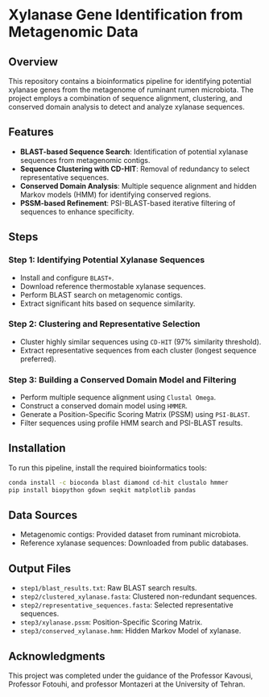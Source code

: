 # Xylanase Gene Identification from Metagenomic Data

## Overview
This repository contains a bioinformatics pipeline for identifying potential xylanase genes from the metagenome of ruminant rumen microbiota. The project employs a combination of sequence alignment, clustering, and conserved domain analysis to detect and analyze xylanase sequences.

## Features
- **BLAST-based Sequence Search**: Identification of potential xylanase sequences from metagenomic contigs.
- **Sequence Clustering with CD-HIT**: Removal of redundancy to select representative sequences.
- **Conserved Domain Analysis**: Multiple sequence alignment and hidden Markov models (HMM) for identifying conserved regions.
- **PSSM-based Refinement**: PSI-BLAST-based iterative filtering of sequences to enhance specificity.

## Steps
### Step 1: Identifying Potential Xylanase Sequences
- Install and configure `BLAST+`.
- Download reference thermostable xylanase sequences.
- Perform BLAST search on metagenomic contigs.
- Extract significant hits based on sequence similarity.

### Step 2: Clustering and Representative Selection
- Cluster highly similar sequences using `CD-HIT` (97% similarity threshold).
- Extract representative sequences from each cluster (longest sequence preferred).

### Step 3: Building a Conserved Domain Model and Filtering
- Perform multiple sequence alignment using `Clustal Omega`.
- Construct a conserved domain model using `HMMER`.
- Generate a Position-Specific Scoring Matrix (PSSM) using `PSI-BLAST`.
- Filter sequences using profile HMM search and PSI-BLAST results.

## Installation
To run this pipeline, install the required bioinformatics tools:

```sh
conda install -c bioconda blast diamond cd-hit clustalo hmmer
pip install biopython gdown seqkit matplotlib pandas
```

## Data Sources
- Metagenomic contigs: Provided dataset from ruminant microbiota.
- Reference xylanase sequences: Downloaded from public databases.

## Output Files
- `step1/blast_results.txt`: Raw BLAST search results.
- `step2/clustered_xylanase.fasta`: Clustered non-redundant sequences.
- `step2/representative_sequences.fasta`: Selected representative sequences.
- `step3/xylanase.pssm`: Position-Specific Scoring Matrix.
- `step3/conserved_xylanase.hmm`: Hidden Markov Model of xylanase.


## Acknowledgments
This project was completed under the guidance of the Professor Kavousi, Professor Fotouhi, and professor Montazeri at the University of Tehran.

